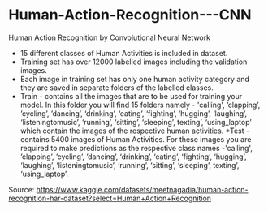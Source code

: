 # Human-Action-Recognition---CNN
Human Action Recognition by Convolutional Neural Network

* 15 different classes of Human Activities is included in dataset.
* Training set has over 12000 labelled images including the validation images.
* Each image in training set has only one human activity category and they are saved in separate folders of the labelled classes.
* Train - contains all the images that are to be used for training your model. In this folder you will find 15 folders namely - 'calling', ’clapping’, ’cycling’, ’dancing’, ‘drinking’, ‘eating’, ‘fighting’, ‘hugging’, ‘laughing’, ‘listeningtomusic’, ‘running’, ‘sitting’, ‘sleeping’, texting’, ‘using_laptop’ which contain the images of the respective human activities.
*Test - contains 5400 images of Human Activities. For these images you are required to make predictions as the respective class names -'calling', ’clapping’, ’cycling’, ’dancing’, ‘drinking’, ‘eating’, ‘fighting’, ‘hugging’, ‘laughing’, ‘listeningtomusic’, ‘running’, ‘sitting’, ‘sleeping’, texting’, ‘using_laptop’.

Source: https://www.kaggle.com/datasets/meetnagadia/human-action-recognition-har-dataset?select=Human+Action+Recognition 
